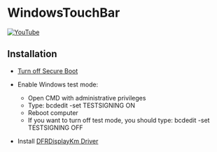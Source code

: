 # WindowsTouchBar

[![YouTube](https://img.youtube.com/vi/rNw6GQztJYA/0.jpg)](https://www.youtube.com/watch?v=rNw6GQztJYA "YouTube")

## Installation

* [Turn off Secure Boot](https://support.apple.com/en-us/HT208198)
* Enable Windows test mode:
  * Open CMD with administrative privileges
  * Type: bcdedit -set TESTSIGNING ON
  * Reboot computer
  * If you want to turn off test mode, you should type: bcdedit -set TESTSIGNING OFF

* Install [DFRDisplayKm Driver](https://github.com/Naozumi520/DFRDisplayKm/releases)
